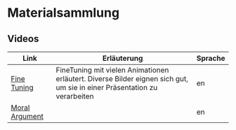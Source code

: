 
# Materialsammlung

## Videos


Link   | Erläuterung | Sprache 
------ | ----------- | ---------
[Fine Tuning](https://www.youtube.com/watch?v=Q3jvfvho3CE) | FineTuning mit vielen Animationen erläutert. Diverse Bilder eignen sich gut, um sie in einer Präsentation zu verarbeiten | en
[Moral Argument](https://www.youtube.com/watch?v=OxiAikEk2vU) | | en


